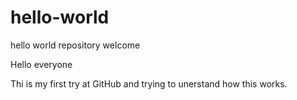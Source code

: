 # hello-world
hello world repository welcome

Hello everyone

Thi is my first try at GitHub and trying to unerstand how this works.
